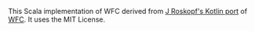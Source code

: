 This Scala implementation of WFC derived from [J Roskopf's Kotlin port](https://github.com/j-roskopf/WFC) of [WFC](https://github.com/mxgmn/WaveFunctionCollapse).
It uses the MIT License.